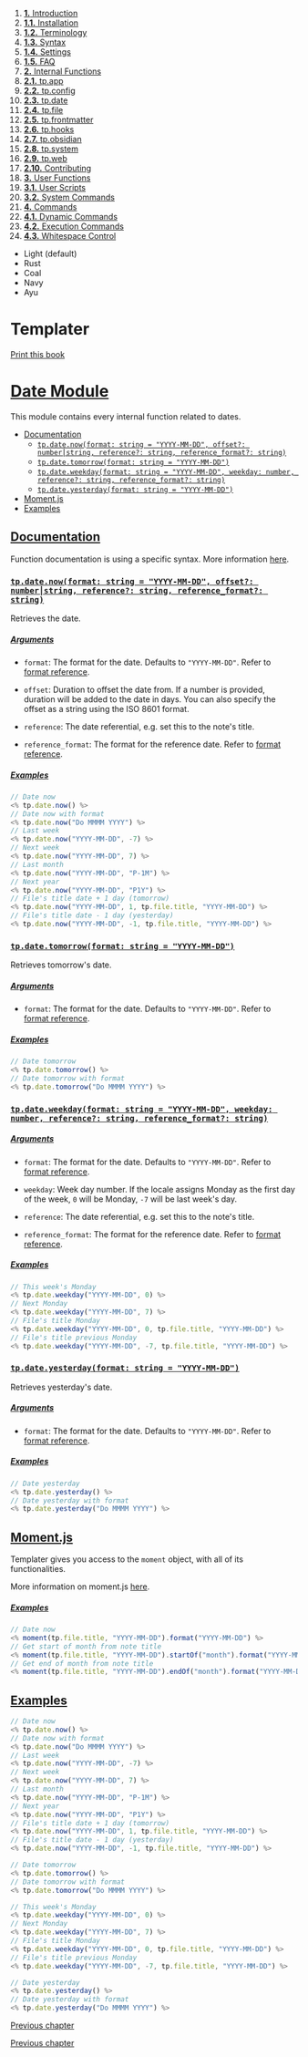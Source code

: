 1. [**1.** Introduction](Pro%20Git%20-%20Scott%20Chacon/Introduction.md)
1. [**1.1.** Installation](Atlas/tools/dev/Zellij/zellijdoc/installation.md)
2. [**1.2.** Terminology](terminology.md)
3. [**1.3.** Syntax](syntax.md)
4. [**1.4.** Settings](settings.md)
5. [**1.5.** FAQ](Atlas/tools/dev/Zellij/zellijdoc/faq.md)
3. [**2.** Internal Functions](Atlas/tools/obsidian/Templater/Templater%20doc/internal-functions/overview.md)
01. [**2.1.** tp.app](app-module.md)
02. [**2.2.** tp.config](config-module.md)
03. [**2.3.** tp.date](date-module.md)
04. [**2.4.** tp.file](file-module.md)
05. [**2.5.** tp.frontmatter](frontmatter-module.md)
06. [**2.6.** tp.hooks](hooks-module.md)
07. [**2.7.** tp.obsidian](obsidian-module.md)
08. [**2.8.** tp.system](system-module.md)
09. [**2.9.** tp.web](web-module.md)
10. [**2.10.** Contributing](contribute.md)
5. [**3.** User Functions](Atlas/tools/obsidian/Templater/Templater%20doc/user-functions/overview.md)
1. [**3.1.** User Scripts](script-user-functions.md)
2. [**3.2.** System Commands](system-user-functions.md)
7. [**4.** Commands](Atlas/tools/obsidian/Templater/Templater%20doc/commands/overview.md)
1. [**4.1.** Dynamic Commands](dynamic-command.md)
2. [**4.2.** Execution Commands](execution-command.md)
3. [**4.3.** Whitespace Control](whitespace-control.md)

- Light (default)
- Rust
- Coal
- Navy
- Ayu

# Templater

[Print this book](print.md)

# [Date Module](date-module.md)

This module contains every internal function related to dates.

- [Documentation](date-module.md)
  - [`tp.date.now(format: string = "YYYY-MM-DD", offset?: number⎮string, reference?: string, reference_format?: string)`](date-module.md)
  - [`tp.date.tomorrow(format: string = "YYYY-MM-DD")`](date-module.md)
  - [`tp.date.weekday(format: string = "YYYY-MM-DD", weekday: number, reference?: string, reference_format?: string)`](date-module.md)
  - [`tp.date.yesterday(format: string = "YYYY-MM-DD")`](date-module.md)
- [Moment.js](date-module.md)
- [Examples](date-module.md)

## [Documentation](date-module.md)

Function documentation is using a specific syntax. More information [here](syntax.md).

### [`tp.date.now(format: string = "YYYY-MM-DD", offset?: number⎮string, reference?: string, reference_format?: string)`](date-module.md)

Retrieves the date.

##### [Arguments](date-module.md)

- `format`: The format for the date. Defaults to `"YYYY-MM-DD"`. Refer to [format reference](https://momentjs.com/docs/#/displaying/format/).

- `offset`: Duration to offset the date from. If a number is provided, duration will be added to the date in days. You can also specify the offset as a string using the ISO 8601 format.

- `reference`: The date referential, e.g. set this to the note's title.

- `reference_format`: The format for the reference date. Refer to [format reference](https://momentjs.com/docs/#/displaying/format/).


##### [Examples](date-module.md)

```javascript
// Date now
<% tp.date.now() %>
// Date now with format
<% tp.date.now("Do MMMM YYYY") %>
// Last week
<% tp.date.now("YYYY-MM-DD", -7) %>
// Next week
<% tp.date.now("YYYY-MM-DD", 7) %>
// Last month
<% tp.date.now("YYYY-MM-DD", "P-1M") %>
// Next year
<% tp.date.now("YYYY-MM-DD", "P1Y") %>
// File's title date + 1 day (tomorrow)
<% tp.date.now("YYYY-MM-DD", 1, tp.file.title, "YYYY-MM-DD") %>
// File's title date - 1 day (yesterday)
<% tp.date.now("YYYY-MM-DD", -1, tp.file.title, "YYYY-MM-DD") %>

```

### [`tp.date.tomorrow(format: string = "YYYY-MM-DD")`](date-module.md)

Retrieves tomorrow's date.

##### [Arguments](date-module.md)

- `format`: The format for the date. Defaults to `"YYYY-MM-DD"`. Refer to [format reference](https://momentjs.com/docs/#/displaying/format/).

##### [Examples](date-module.md)

```javascript
// Date tomorrow
<% tp.date.tomorrow() %>
// Date tomorrow with format
<% tp.date.tomorrow("Do MMMM YYYY") %>

```

### [`tp.date.weekday(format: string = "YYYY-MM-DD", weekday: number, reference?: string, reference_format?: string)`](date-module.md)

##### [Arguments](date-module.md)

- `format`: The format for the date. Defaults to `"YYYY-MM-DD"`. Refer to [format reference](https://momentjs.com/docs/#/displaying/format/).

- `weekday`: Week day number. If the locale assigns Monday as the first day of the week, `0` will be Monday, `-7` will be last week's day.

- `reference`: The date referential, e.g. set this to the note's title.

- `reference_format`: The format for the reference date. Refer to [format reference](https://momentjs.com/docs/#/displaying/format/).


##### [Examples](date-module.md)

```javascript
// This week's Monday
<% tp.date.weekday("YYYY-MM-DD", 0) %>
// Next Monday
<% tp.date.weekday("YYYY-MM-DD", 7) %>
// File's title Monday
<% tp.date.weekday("YYYY-MM-DD", 0, tp.file.title, "YYYY-MM-DD") %>
// File's title previous Monday
<% tp.date.weekday("YYYY-MM-DD", -7, tp.file.title, "YYYY-MM-DD") %>

```

### [`tp.date.yesterday(format: string = "YYYY-MM-DD")`](date-module.md)

Retrieves yesterday's date.

##### [Arguments](date-module.md)

- `format`: The format for the date. Defaults to `"YYYY-MM-DD"`. Refer to [format reference](https://momentjs.com/docs/#/displaying/format/).

##### [Examples](date-module.md)

```javascript
// Date yesterday
<% tp.date.yesterday() %>
// Date yesterday with format
<% tp.date.yesterday("Do MMMM YYYY") %>

```

## [Moment.js](date-module.md)

Templater gives you access to the `moment` object, with all of its functionalities.

More information on moment.js [here](https://momentjs.com/docs/#/displaying/).

##### [Examples](date-module.md)

```javascript
// Date now
<% moment(tp.file.title, "YYYY-MM-DD").format("YYYY-MM-DD") %>
// Get start of month from note title
<% moment(tp.file.title, "YYYY-MM-DD").startOf("month").format("YYYY-MM-DD") %>
// Get end of month from note title
<% moment(tp.file.title, "YYYY-MM-DD").endOf("month").format("YYYY-MM-DD") %>

```

## [Examples](date-module.md)

```javascript
// Date now
<% tp.date.now() %>
// Date now with format
<% tp.date.now("Do MMMM YYYY") %>
// Last week
<% tp.date.now("YYYY-MM-DD", -7) %>
// Next week
<% tp.date.now("YYYY-MM-DD", 7) %>
// Last month
<% tp.date.now("YYYY-MM-DD", "P-1M") %>
// Next year
<% tp.date.now("YYYY-MM-DD", "P1Y") %>
// File's title date + 1 day (tomorrow)
<% tp.date.now("YYYY-MM-DD", 1, tp.file.title, "YYYY-MM-DD") %>
// File's title date - 1 day (yesterday)
<% tp.date.now("YYYY-MM-DD", -1, tp.file.title, "YYYY-MM-DD") %>

// Date tomorrow
<% tp.date.tomorrow() %>
// Date tomorrow with format
<% tp.date.tomorrow("Do MMMM YYYY") %>

// This week's Monday
<% tp.date.weekday("YYYY-MM-DD", 0) %>
// Next Monday
<% tp.date.weekday("YYYY-MM-DD", 7) %>
// File's title Monday
<% tp.date.weekday("YYYY-MM-DD", 0, tp.file.title, "YYYY-MM-DD") %>
// File's title previous Monday
<% tp.date.weekday("YYYY-MM-DD", -7, tp.file.title, "YYYY-MM-DD") %>

// Date yesterday
<% tp.date.yesterday() %>
// Date yesterday with format
<% tp.date.yesterday("Do MMMM YYYY") %>

```

[Previous chapter](config-module.md)

[Previous chapter](config-module.md)

